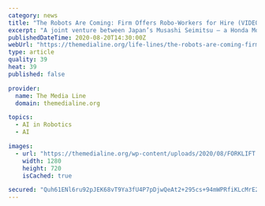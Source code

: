```yaml
---
category: news
title: "The Robots Are Coming: Firm Offers Robo-Workers for Hire (VIDEO REPORT)"
excerpt: "A joint venture between Japan’s Musashi Seimitsu – a Honda Motor Corporation Affiliate Company – and Israeli company SixAI, MusashiAI treats robots as a service that companies can lease on a flexible basis."
publishedDateTime: 2020-08-20T14:30:00Z
webUrl: "https://themedialine.org/life-lines/the-robots-are-coming-firm-offers-robo-workers-for-hire-video-report/"
type: article
quality: 39
heat: 39
published: false

provider:
  name: The Media Line
  domain: themedialine.org

topics:
  - AI in Robotics
  - AI

images:
  - url: "https://themedialine.org/wp-content/uploads/2020/08/FORKLIFT.jpg"
    width: 1280
    height: 720
    isCached: true

secured: "Quh61ENl6ru92pJEK68vT9Ya3fU4P7pDjwQeAt2+295cs+94mWPRfiKLcMrE2m++KA/iP7BTLPppoihIFqPad3SNaepsekXBt9Ox7lIwbdOCjaEdjXLhLfj/Ok2l2l1ayJwb8zV+EKP3Ur3cvHqr2bxlBFgqB4Aht9GMU+m4LkWq5Er82V8IAGjqNFnQOF7uwNMTxUG1tZklRmnaxK3C8fj8riKzGtNx2+5Qs4CPOXnDO3XpjJ361ILBFgmW23hV4vM0gKeBKCgeYqBIZHa+w7mkko4Urw+6zIQYM5Di7sm5PNWef/RoIWkFdnadBOX68WRY7Slym7CWHEaPwrpZzw==;ExBklN17Ug42CcYuCeTefw=="
---
```


